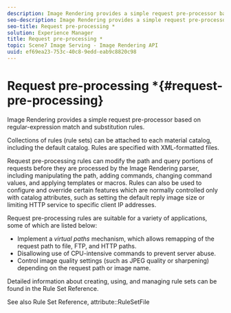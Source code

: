 ```yaml
---
description: Image Rendering provides a simple request pre-processor based on regular-expression match and substitution rules.
seo-description: Image Rendering provides a simple request pre-processor based on regular-expression match and substitution rules.
seo-title: Request pre-processing *
solution: Experience Manager
title: Request pre-processing *
topic: Scene7 Image Serving - Image Rendering API
uuid: ef69ea23-753c-40c8-9edd-eab9c8820c98
---
```


# Request pre-processing *{#request-pre-processing}

Image Rendering provides a simple request pre-processor based on regular-expression match and substitution rules.

Collections of rules (rule sets) can be attached to each material catalog, including the default catalog. Rules are specified with XML-formatted files.

Request pre-processing rules can modify the path and query portions of requests before they are processed by the Image Rendering parser, including manipulating the path, adding commands, changing command values, and applying templates or macros. Rules can also be used to configure and override certain features which are normally controlled only with catalog attributes, such as setting the default reply image size or limiting HTTP service to specific client IP addresses.

Request pre-processing rules are suitable for a variety of applications, some of which are listed below:

* Implement a *virtual paths* mechanism, which allows remapping of the request path to file, FTP, and HTTP paths. 
* Disallowing use of CPU-intensive commands to prevent server abuse. 
* Control image quality settings (such as JPEG quality or sharpening) depending on the request path or image name.

Detailed information about creating, using, and managing rule sets can be found in the Rule Set Reference.

See also Rule Set Reference, attribute::RuleSetFile 
